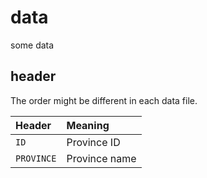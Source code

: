 # data
some data

## header
The order might be different in each data file.

Header | Meaning
:- | :-
`ID` | Province ID
`PROVINCE` | Province name
